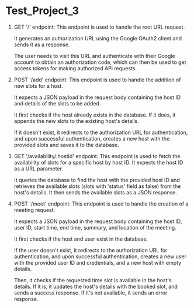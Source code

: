 # Test_Project_3

   1. GET '/' endpoint: This endpoint is used to handle the root URL request. 
   
      It generates an authorization URL using the Google OAuth2 client and sends it as a response. 
   
      The user needs to visit this URL and authenticate with their Google account to obtain an authorization code, which can then be used to get access tokens for         making authorized API requests.

   2. POST '/add' endpoint: This endpoint is used to handle the addition of new slots for a host. 
   
      It expects a JSON payload in the request body containing the host ID and details of the slots to be added. 
   
      It first checks if the host already exists in the database. If it does, it appends the new slots to the existing host's details. 
   
      If it doesn't exist, it redirects to the authorization URL for authentication, and upon successful authentication, creates a new host with the provided slots         and saves it to the database.

   3. GET '/availability/:hostId' endpoint: This endpoint is used to fetch the availability of slots for a specific host by host ID. It expects the host ID as a URL       parameter. 
   
      It queries the database to find the host with the provided host ID and retrieves the available slots (slots with 'status' field as false) from the host's             details. It then sends the available slots as a JSON response.

   4. POST '/meet' endpoint: This endpoint is used to handle the creation of a meeting request. 
   
      It expects a JSON payload in the request body containing the host ID, user ID, start time, end time, summary, and location of the meeting. 
   
      It first checks if the host and user exist in the database. 
   
      If the user doesn't exist, it redirects to the authorization URL for authentication, and upon successful authentication, creates a new user with the provided         user ID and credentials, and a new host with empty details. 
   
      Then, it checks if the requested time slot is available in the host's details. If it is, it updates the host's details with the booked slot, and sends a             success response. If it's not available, it sends an error response.
   

